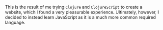 This is the result of me trying `Clojure` and `ClojureScript` to create a website, which I found a very pleasurable experience. Ultimately, however, I decided to instead learn JavaScript as it is a much more common required language.
